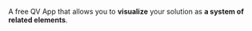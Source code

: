 A free QV App that allows you to <b>visualize</b> your solution as <b>a system of related elements</b>.

